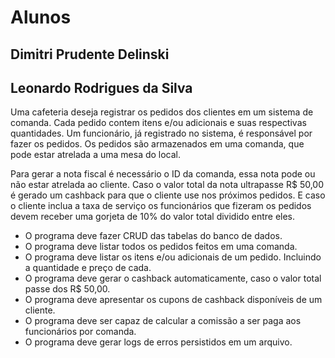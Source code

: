 <h1>Alunos</h1>
<h2>Dimitri Prudente Delinski</h2>
<h2>Leonardo Rodrigues da Silva</h2>

<p>Uma cafeteria deseja registrar os pedidos dos clientes em um sistema de comanda. Cada pedido contem itens e/ou adicionais e suas respectivas quantidades. Um funcionário, já registrado no sistema, é responsável por fazer os pedidos. Os pedidos são armazenados em uma comanda, que pode estar atrelada a uma mesa do local.</p>

<p>Para gerar a nota fiscal é necessário o ID da comanda, essa nota pode ou não estar atrelada ao cliente. Caso o valor total da nota ultrapasse R$ 50,00 é gerado um cashback para que o cliente use nos próximos pedidos. E caso o cliente inclua a taxa de serviço os funcionários que fizeram os pedidos devem receber uma gorjeta de 10% do valor total dividido entre eles.</p>
<ul>
<li>O programa deve fazer CRUD das tabelas do banco de dados.</li>
<li>O programa deve listar todos os pedidos feitos em uma comanda.</li>
<li>O programa deve listar os itens e/ou adicionais de um pedido. Incluindo a quantidade e preço de cada.</li>
<li>O programa deve gerar o cashback automaticamente, caso o valor total passe dos R$ 50,00.</li>
<li>O programa deve apresentar os cupons de cashback disponíveis de um cliente.</li>
<li>O programa deve ser capaz de calcular a comissão a ser paga aos funcionários por comanda.</li>
<li>O programa deve gerar logs de erros persistidos em um arquivo.</li>
</ul>
